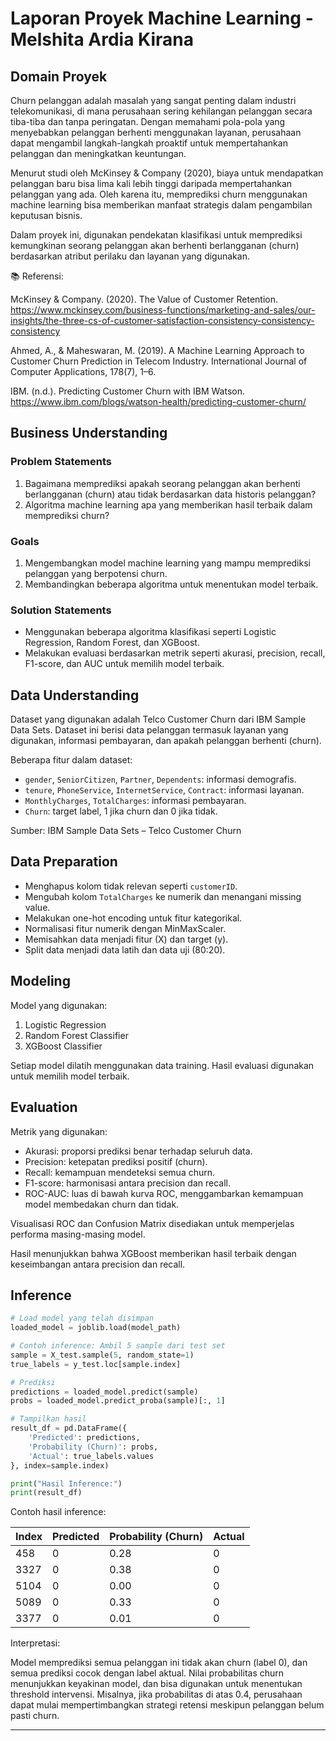 
# Laporan Proyek Machine Learning - Melshita Ardia Kirana

## Domain Proyek

Churn pelanggan adalah masalah yang sangat penting dalam industri telekomunikasi, di mana perusahaan sering kehilangan pelanggan secara tiba-tiba dan tanpa peringatan. Dengan memahami pola-pola yang menyebabkan pelanggan berhenti menggunakan layanan, perusahaan dapat mengambil langkah-langkah proaktif untuk mempertahankan pelanggan dan meningkatkan keuntungan.

Menurut studi oleh McKinsey & Company (2020), biaya untuk mendapatkan pelanggan baru bisa lima kali lebih tinggi daripada mempertahankan pelanggan yang ada. Oleh karena itu, memprediksi churn menggunakan machine learning bisa memberikan manfaat strategis dalam pengambilan keputusan bisnis.

Dalam proyek ini, digunakan pendekatan klasifikasi untuk memprediksi kemungkinan seorang pelanggan akan berhenti berlangganan (churn) berdasarkan atribut perilaku dan layanan yang digunakan.

📚 Referensi:

McKinsey & Company. (2020). The Value of Customer Retention. https://www.mckinsey.com/business-functions/marketing-and-sales/our-insights/the-three-cs-of-customer-satisfaction-consistency-consistency-consistency

Ahmed, A., & Maheswaran, M. (2019). A Machine Learning Approach to Customer Churn Prediction in Telecom Industry. International Journal of Computer Applications, 178(7), 1–6.

IBM. (n.d.). Predicting Customer Churn with IBM Watson. https://www.ibm.com/blogs/watson-health/predicting-customer-churn/


## Business Understanding

### Problem Statements

1. Bagaimana memprediksi apakah seorang pelanggan akan berhenti berlangganan (churn) atau tidak berdasarkan data historis pelanggan?
2. Algoritma machine learning apa yang memberikan hasil terbaik dalam memprediksi churn?

### Goals

1. Mengembangkan model machine learning yang mampu memprediksi pelanggan yang berpotensi churn.
2. Membandingkan beberapa algoritma untuk menentukan model terbaik.

### Solution Statements

- Menggunakan beberapa algoritma klasifikasi seperti Logistic Regression, Random Forest, dan XGBoost.
- Melakukan evaluasi berdasarkan metrik seperti akurasi, precision, recall, F1-score, dan AUC untuk memilih model terbaik.

## Data Understanding

Dataset yang digunakan adalah Telco Customer Churn dari IBM Sample Data Sets. Dataset ini berisi data pelanggan termasuk layanan yang digunakan, informasi pembayaran, dan apakah pelanggan berhenti (churn).

Beberapa fitur dalam dataset:

- `gender`, `SeniorCitizen`, `Partner`, `Dependents`: informasi demografis.
- `tenure`, `PhoneService`, `InternetService`, `Contract`: informasi layanan.
- `MonthlyCharges`, `TotalCharges`: informasi pembayaran.
- `Churn`: target label, 1 jika churn dan 0 jika tidak.

Sumber: IBM Sample Data Sets – Telco Customer Churn

## Data Preparation

- Menghapus kolom tidak relevan seperti `customerID`.
- Mengubah kolom `TotalCharges` ke numerik dan menangani missing value.
- Melakukan one-hot encoding untuk fitur kategorikal.
- Normalisasi fitur numerik dengan MinMaxScaler.
- Memisahkan data menjadi fitur (X) dan target (y).
- Split data menjadi data latih dan data uji (80:20).

## Modeling

Model yang digunakan:

1. Logistic Regression
2. Random Forest Classifier
3. XGBoost Classifier

Setiap model dilatih menggunakan data training. Hasil evaluasi digunakan untuk memilih model terbaik.

## Evaluation

Metrik yang digunakan:

- Akurasi: proporsi prediksi benar terhadap seluruh data.
- Precision: ketepatan prediksi positif (churn).
- Recall: kemampuan mendeteksi semua churn.
- F1-score: harmonisasi antara precision dan recall.
- ROC-AUC: luas di bawah kurva ROC, menggambarkan kemampuan model membedakan churn dan tidak.

Visualisasi ROC dan Confusion Matrix disediakan untuk memperjelas performa masing-masing model.

Hasil menunjukkan bahwa XGBoost memberikan hasil terbaik dengan keseimbangan antara precision dan recall.

## Inference

```python
# Load model yang telah disimpan
loaded_model = joblib.load(model_path)

# Contoh inference: Ambil 5 sample dari test set
sample = X_test.sample(5, random_state=1)
true_labels = y_test.loc[sample.index]

# Prediksi
predictions = loaded_model.predict(sample)
probs = loaded_model.predict_proba(sample)[:, 1]

# Tampilkan hasil
result_df = pd.DataFrame({
    'Predicted': predictions,
    'Probability (Churn)': probs,
    'Actual': true_labels.values
}, index=sample.index)

print("Hasil Inference:")
print(result_df)
```

Contoh hasil inference:

| Index | Predicted | Probability (Churn) | Actual |
|-------|-----------|---------------------|--------|
| 458   |     0     |         0.28        |   0    |
| 3327  |     0     |         0.38        |   0    |
| 5104  |     0     |         0.00        |   0    |
| 5089  |     0     |         0.33        |   0    |
| 3377  |     0     |         0.01        |   0    |

Interpretasi:

Model memprediksi semua pelanggan ini tidak akan churn (label 0), dan semua prediksi cocok dengan label aktual. Nilai probabilitas churn menunjukkan keyakinan model, dan bisa digunakan untuk menentukan threshold intervensi. Misalnya, jika probabilitas di atas 0.4, perusahaan dapat mulai mempertimbangkan strategi retensi meskipun pelanggan belum pasti churn.

---
